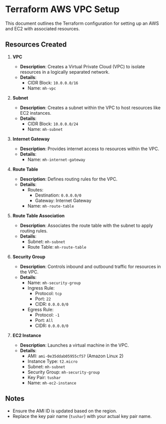 # Terraform AWS VPC Setup

This document outlines the Terraform configuration for setting up an AWS  and EC2 with associated resources.

## Resources Created

1. **VPC**
   - **Description**: Creates a Virtual Private Cloud (VPC) to isolate resources in a logically separated network.
   - **Details**:
     - CIDR Block: `10.0.0.0/16`
     - Name: `mh-vpc`

2. **Subnet**
   - **Description**: Creates a subnet within the VPC to host resources like EC2 instances.
   - **Details**:
     - CIDR Block: `10.0.0.0/24`
     - Name: `mh-subnet`

3. **Internet Gateway**
   - **Description**: Provides internet access to resources within the VPC.
   - **Details**:
     - Name: `mh-internet-gateway`

4. **Route Table**
   - **Description**: Defines routing rules for the VPC.
   - **Details**:
     - Routes:
       - Destination: `0.0.0.0/0`
       - Gateway: Internet Gateway
     - Name: `mh-route-table`

5. **Route Table Association**
   - **Description**: Associates the route table with the subnet to apply routing rules.
   - **Details**:
     - Subnet: `mh-subnet`
     - Route Table: `mh-route-table`

6. **Security Group**
   - **Description**: Controls inbound and outbound traffic for resources in the VPC.
   - **Details**:
     - Name: `mh-security-group`
     - Ingress Rule:
       - Protocol: `tcp`
       - Port: `22`
       - CIDR: `0.0.0.0/0`
     - Egress Rule:
       - Protocol: `-1`
       - Port: `All`
       - CIDR: `0.0.0.0/0`

7. **EC2 Instance**
   - **Description**: Launches a virtual machine in the VPC.
   - **Details**:
     - AMI: `ami-0e35ddab05955cf57` (Amazon Linux 2)
     - Instance Type: `t2.micro`
     - Subnet: `mh-subnet`
     - Security Group: `mh-security-group`
     - Key Pair: `tushar`
     - Name: `mh-ec2-instance`

## Notes

- Ensure the AMI ID is updated based on the region.
- Replace the key pair name (`tushar`) with your actual key pair name.